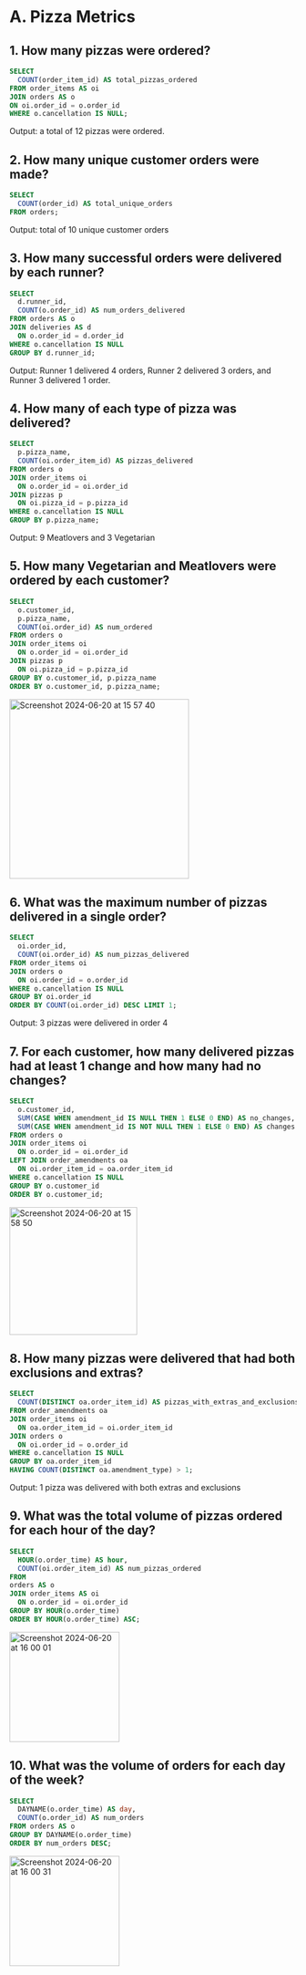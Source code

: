 # A. Pizza Metrics

## 1. How many pizzas were ordered?

```sql
SELECT 
  COUNT(order_item_id) AS total_pizzas_ordered
FROM order_items AS oi
JOIN orders AS o
ON oi.order_id = o.order_id
WHERE o.cancellation IS NULL;
```

Output: a total of 12 pizzas were ordered.

## 2. How many unique customer orders were made?

```sql
SELECT 
  COUNT(order_id) AS total_unique_orders
FROM orders;
```

Output: total of 10 unique customer orders

## 3. How many successful orders were delivered by each runner?

```sql
SELECT 
  d.runner_id,
  COUNT(o.order_id) AS num_orders_delivered
FROM orders AS o
JOIN deliveries AS d
  ON o.order_id = d.order_id
WHERE o.cancellation IS NULL
GROUP BY d.runner_id;
```

Output: Runner 1 delivered 4 orders, Runner 2 delivered 3 orders, and Runner 3 delivered 1 order.

## 4. How many of each type of pizza was delivered?

```sql
SELECT
  p.pizza_name,
  COUNT(oi.order_item_id) AS pizzas_delivered
FROM orders o
JOIN order_items oi
  ON o.order_id = oi.order_id
JOIN pizzas p
  ON oi.pizza_id = p.pizza_id 
WHERE o.cancellation IS NULL
GROUP BY p.pizza_name;
```

Output: 9 Meatlovers and 3 Vegetarian

## 5. How many Vegetarian and Meatlovers were ordered by each customer?

```sql
SELECT 
  o.customer_id,
  p.pizza_name,
  COUNT(oi.order_id) AS num_ordered
FROM orders o
JOIN order_items oi
  ON o.order_id = oi.order_id
JOIN pizzas p
  ON oi.pizza_id = p.pizza_id
GROUP BY o.customer_id, p.pizza_name
ORDER BY o.customer_id, p.pizza_name;
```

<img width="315" alt="Screenshot 2024-06-20 at 15 57 40" src="https://github.com/amelia-long/8-week-sql-challenge/assets/158860669/9b3a6d09-6d89-4e29-a602-c30daf983f6e">

## 6. What was the maximum number of pizzas delivered in a single order?

```sql
SELECT
  oi.order_id,
  COUNT(oi.order_id) AS num_pizzas_delivered
FROM order_items oi
JOIN orders o
  ON oi.order_id = o.order_id
WHERE o.cancellation IS NULL
GROUP BY oi.order_id
ORDER BY COUNT(oi.order_id) DESC LIMIT 1;
```

Output: 3 pizzas were delivered in order 4

## 7. For each customer, how many delivered pizzas had at least 1 change and how many had no changes?

```sql
SELECT
  o.customer_id,
  SUM(CASE WHEN amendment_id IS NULL THEN 1 ELSE 0 END) AS no_changes,
  SUM(CASE WHEN amendment_id IS NOT NULL THEN 1 ELSE 0 END) AS changes
FROM orders o
JOIN order_items oi
  ON o.order_id = oi.order_id
LEFT JOIN order_amendments oa
  ON oi.order_item_id = oa.order_item_id
WHERE o.cancellation IS NULL
GROUP BY o.customer_id
ORDER BY o.customer_id;
```

<img width="224" alt="Screenshot 2024-06-20 at 15 58 50" src="https://github.com/amelia-long/8-week-sql-challenge/assets/158860669/ebf7e7c6-ba1a-442f-8933-a45dfabc3bd8">

## 8. How many pizzas were delivered that had both exclusions and extras?

```sql
SELECT 
  COUNT(DISTINCT oa.order_item_id) AS pizzas_with_extras_and_exclusions
FROM order_amendments oa
JOIN order_items oi
  ON oa.order_item_id = oi.order_item_id
JOIN orders o
  ON oi.order_id = o.order_id
WHERE o.cancellation IS NULL
GROUP BY oa.order_item_id
HAVING COUNT(DISTINCT oa.amendment_type) > 1;
```

Output: 1 pizza was delivered with both extras and exclusions

## 9. What was the total volume of pizzas ordered for each hour of the day?

```sql
SELECT
  HOUR(o.order_time) AS hour,
  COUNT(oi.order_item_id) AS num_pizzas_ordered
FROM 
orders AS o
JOIN order_items AS oi
  ON o.order_id = oi.order_id
GROUP BY HOUR(o.order_time)
ORDER BY HOUR(o.order_time) ASC;
```

<img width="193" alt="Screenshot 2024-06-20 at 16 00 01" src="https://github.com/amelia-long/8-week-sql-challenge/assets/158860669/a980c76f-1611-4c79-aa10-f5bc16bc5011">


## 10. What was the volume of orders for each day of the week?

```sql
SELECT 
  DAYNAME(o.order_time) AS day,
  COUNT(o.order_id) AS num_orders
FROM orders AS o
GROUP BY DAYNAME(o.order_time)
ORDER BY num_orders DESC;
```

<img width="193" alt="Screenshot 2024-06-20 at 16 00 31" src="https://github.com/amelia-long/8-week-sql-challenge/assets/158860669/0ca5f2a1-4dc8-40cf-b17c-3bcbefa0a22c">
